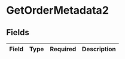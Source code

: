 # GetOrderMetadata2


## Fields

| Field       | Type        | Required    | Description |
| ----------- | ----------- | ----------- | ----------- |